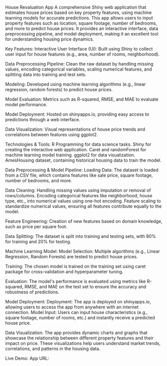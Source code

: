 House Revaluation App A comprehensive Shiny web application that estimates house prices based on key property features, using machine learning models for accurate predictions.
This app allows users to input property features such as location, square footage, number of bedrooms, and more to predict house prices.
It provides an interactive interface, data preprocessing pipeline, and model deployment, making it an excellent tool for understanding housing price dynamics. 

Key Features: Interactive User Interface (UI): Built using Shiny to collect user input for house features (e.g., area, number of rooms, neighborhood). 

Data Preprocessing Pipeline: Clean the raw dataset by handling missing values, encoding categorical variables, scaling numerical features, and splitting data into training and test sets. 

Modeling: Developed using machine learning algorithms (e.g., linear regression, random forests) to predict house prices. 

Model Evaluation: Metrics such as R-squared, RMSE, and MAE to evaluate model performance. 

Model Deployment: Hosted on shinyapps.io, providing easy access to predictions through a web interface. 

Data Visualization: Visual representations of house price trends and correlations between features using ggplot2.


Technologies & Tools: R Programming for data science tasks. Shiny for creating the interactive web application.
Caret and randomForest for machine learning model training. ggplot2 for data visualization. AmesHousing dataset, containing historical housing data to train the model.

Data Preprocessing & Model Pipeline: Loading Data: The dataset is loaded from a CSV file, which contains features like sale price, square footage, number of bedrooms, and more.

Data Cleaning: Handling missing values using imputation or removal of rows/columns. Encoding categorical features like neighborhood, house type, etc., into numerical values using one-hot encoding. Feature scaling to standardize numerical values, ensuring all features contribute equally to the model. 

Feature Engineering: Creation of new features based on domain knowledge, such as price per square foot. 

Data Splitting: The dataset is split into training and testing sets, with 80% for training and 20% for testing.



Machine Learning Model: Model Selection: Multiple algorithms (e.g., Linear Regression, Random Forests) are tested to predict house prices.

Training: The chosen model is trained on the training set using caret package for cross-validation and hyperparameter tuning.

Evaluation: The model's performance is evaluated using metrics like R-squared, RMSE, and MAE on the test set to ensure the accuracy and robustness of predictions.


Model Deployment: Deployment: The app is deployed on shinyapps.io, allowing users to access the app from anywhere with an internet connection. Model Input: Users can input house characteristics (e.g., square footage, number of rooms, etc.) and instantly receive a predicted house price.


Data Visualization: The app provides dynamic charts and graphs that showcase the relationship between different property features and their impact on price.
These visualizations help users understand market trends, correlations, and patterns in the housing data.

Live Demo: App URL: 

